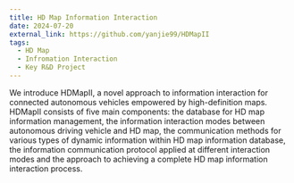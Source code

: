 ```yaml
---
title: HD Map Information Interaction
date: 2024-07-20
external_link: https://github.com/yanjie99/HDMapII
tags:
  - HD Map
  - Infromation Interaction
  - Key R&D Project
---
```


We introduce HDMapII, a novel approach to information interaction for connected autonomous vehicles empowered by high-definition maps. HDMapII consists of five main components: the database for HD map information management, the information interaction modes between autonomous driving vehicle and HD map, the communication methods for various types of dynamic information within HD map information database, the information communication protocol applied at different interaction modes and the approach to achieving a complete HD map information interaction process.

<!--more-->
